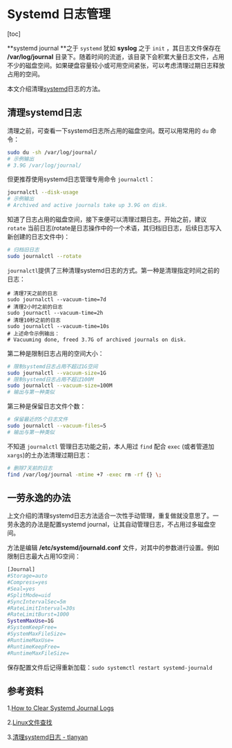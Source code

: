 # Systemd 日志管理

[toc]

**systemd journal **之于 `systemd` 犹如 **syslog** 之于 `init` ，其日志文件保存在 **/var/log/journal** 目录下。随着时间的流逝，该目录下会积累大量日志文件，占用不少的磁盘空间。如果硬盘容量较小或可用空间紧张，可以考虑清理过期日志释放占用的空间。

本文介绍清理[systemd](https://tlanyan.pp.ua/tag/systemd/)日志的方法。

## 清理systemd日志

清理之前，可查看一下systemd日志所占用的磁盘空间。既可以用常用的 `du` 命令：

```bash
sudo du -sh /var/log/journal/
# 示例输出
# 3.9G /var/log/journal/
```

但更推荐使用systemd日志管理专用命令 `journalctl`：

```bash
journalctl --disk-usage
# 示例输出
# Archived and active journals take up 3.9G on disk.
```

知道了日志占用的磁盘空间，接下来便可以清理过期日志。开始之前，建议 `rotate` 当前日志(rotate是日志操作中的一个术语，其归档旧日志，后续日志写入新创建的日志文件中)：

```bash
# 归档旧日志
sudo journalctl --rotate
```

`journalctl`提供了三种清理systemd日志的方式。第一种是清理指定时间之前的日志：

```
# 清理7天之前的日志
sudo journalctl --vacuum-time=7d
# 清理2小时之前的日志
sudo journactl --vacuum-time=2h
# 清理10秒之前的日志
sudo journalctl --vacuum-time=10s
# 上述命令示例输出：
# Vacuuming done, freed 3.7G of archived journals on disk.
```

第二种是限制日志占用的空间大小：

```bash
# 限制systemd日志占用不超过1G空间
sudo journalctl --vacuum-size=1G
# 限制systemd日志占用不超过100M
sudo journalctl --vacuum-size=100M
# 输出与第一种类似
```

第三种是保留日志文件个数：

```bash
# 保留最近的5个日志文件
sudo journalctl --vacuum-files=5
# 输出与第一种类似
```

不知道 `journalctl` 管理日志功能之前，本人用过 `find` 配合 `exec` (或者管道加`xargs`)的土办法清理过期日志：

```bash
# 删除7天前的日志
find /var/log/journal -mtime +7 -exec rm -rf {} \;
```

## 一劳永逸的办法

上文介绍的清理systemd日志方法适合一次性手动管理，重复做就没意思了。一劳永逸的办法是配置systemd journal，让其自动管理日志，不占用过多磁盘空间。

方法是编辑 **/etc/systemd/journald.conf** 文件，对其中的参数进行设置。例如限制日志最大占用1G空间：

```bash
[Journal]
#Storage=auto
#Compress=yes
#Seal=yes
#SplitMode=uid
#SyncIntervalSec=5m
#RateLimitInterval=30s
#RateLimitBurst=1000
SystemMaxUse=1G
#SystemKeepFree=
#SystemMaxFileSize=
#RuntimeMaxUse=
#RuntimeKeepFree=
#RuntimeMaxFileSize=
```

保存配置文件后记得重新加载：`sudo systemctl restart systemd-journald`

## 参考资料

1.[How to Clear Systemd Journal Logs](https://linuxhandbook.com/clear-systemd-journal-logs/)

2.[Linux文件查找](https://tlanyan.pp.ua/find-files-in-linux/)

3.[清理systemd日志 - tlanyan](https://tlanyan.me/clear-systemd-journal-logs/)